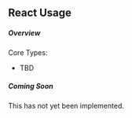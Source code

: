 ## React Usage

##### Overview

Core Types:

* TBD

##### Coming Soon

This has not yet been implemented.
